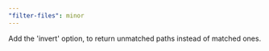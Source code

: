 ```yaml
---
"filter-files": minor
---
```


Add the 'invert' option, to return unmatched paths instead of matched ones.
